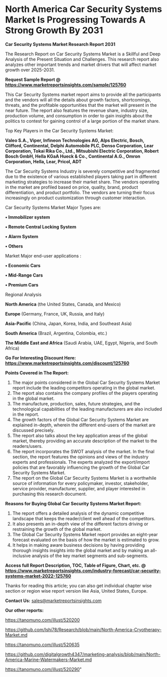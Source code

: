 # North America Car Security Systems Market Is Progressing Towards A Strong Growth By 2031

<strong>Car Security Systems Market Research Report 2031</strong>

The Research Report on Car Security Systems Market is a Skillful and Deep Analysis of the Present Situation and Challenges. This research report also analyzes other important trends and market drivers that will affect market growth over 2025-2031.

<strong>Request Sample Report @ <a href=https://www.marketreportsinsights.com/sample/125760>https://www.marketreportsinsights.com/sample/125760</a></strong>

This Car Security Systems market report aims to provide all the participants and the vendors will all the details about growth factors, shortcomings, threats, and the profitable opportunities that the market will present in the near future. The report also features the revenue share, industry size, production volume, and consumption in order to gain insights about the politics to contest for gaining control of a large portion of the market share.

Top Key Players in the Car Security Systems Market:

<strong>Valeo S.A., Viper, Infineon Technologies AG, Alps Electric, Bosch, Clifford, Continental, Delphi Automobile PLC, Denso Corporation, Lear Corporation, Tokai Rika Co., Ltd., Mitsubishi Electric Corporation, Robert Bosch GmbH, Hella KGaA Hueck & Co., Continental A.G., Omron Corporation, Hella, Lear, Pricol, ADT</strong>

The Car Security Systems Industry is severely competitive and fragmented due to the existence of various established players taking part in different marketing strategies to increase their market share. The vendors operating in the market are profiled based on price, quality, brand, product differentiation, and product portfolio. The vendors are turning their focus increasingly on product customization through customer interaction.

Car Security Systems Market Major Types are:

<strong>• Immobilizer system

• Remote Central Locking System

• Alarm System

• Others</strong>

Market Major end-user applications :

<strong>• Economic Cars

• Mid-Range Cars

• Premium Cars</strong>

Regional Analysis

</u><strong><b>North America</b></strong> (the United States, Canada, and Mexico)

<strong><b>Europe </b></strong>(Germany, France, UK, Russia, and Italy)

<strong><b>Asia-Pacific</b></strong> (China, Japan, Korea, India, and Southeast Asia)

<strong><b>South America</b></strong> (Brazil, Argentina, Colombia, etc.)

<strong><b>The Middle East and Africa</b></strong> (Saudi Arabia, UAE, Egypt, Nigeria, and South Africa)

<strong>Go For Interesting Discount Here: <a href=https://www.marketreportsinsights.com/discount/125760>https://www.marketreportsinsights.com/discount/125760</a></strong>

<strong>Points Covered in The Report:</strong>
<ol>
  <li>The major points considered in the Global Car Security Systems Market report include the leading competitors operating in the global market.</li>
  <li>The report also contains the company profiles of the players operating in the global market.</li>
  <li>The manufacture, production, sales, future strategies, and the technological capabilities of the leading manufacturers are also included in the report.</li>
  <li>The growth factors of the Global Car Security Systems Market are explained in-depth, wherein the different end-users of the market are discussed precisely.</li>
  <li>The report also talks about the key application areas of the global market, thereby providing an accurate description of the market to the readers/users.</li>
  <li>The report incorporates the SWOT analysis of the market. In the final section, the report features the opinions and views of the industry experts and professionals. The experts analyzed the export/import policies that are favorably influencing the growth of the Global Car Security Systems Market.</li>
  <li>The report on the Global Car Security Systems Market is a worthwhile source of information for every policymaker, investor, stakeholder, service provider, manufacturer, supplier, and player interested in purchasing this research document.</li>
</ol>
<strong>Reasons for Buying Global Car Security Systems Market Report:</strong>

<ol>
  <li>The report offers a detailed analysis of the dynamic competitive landscape that keeps the reader/client well ahead of the competitors.</li>
  <li>It also presents an in-depth view of the different factors driving or restraining the growth of the global market.</li>
  <li>The Global Car Security Systems Market report provides an eight-year forecast evaluated on the basis of how the market is estimated to grow.</li>
  <li>It helps in making aware business decisions by having providing thorough insights insights into the global market and by making an all-inclusive analysis of the key market segments and sub-segments.</li>
</ol>
<strong>Access full Report Description, TOC, Table of Figure, Chart, etc. @ <a href=https://www.marketreportsinsights.com/industry-forecast/car-security-systems-market-2022-125760>https://www.marketreportsinsights.com/industry-forecast/car-security-systems-market-2022-125760</a></strong>


Thanks for reading this article; you can also get individual chapter wise section or region wise report version like Asia, United States, Europe.

<strong>Contact Us:</strong>
sales@marketreportsinsights.com

<strong>Our other reports:</strong>

<a href=https://tanomuno.com/illust/520200>https://tanomuno.com/illust/520200</a>

<a href=https://github.com/Ishi78/Research/blob/main/North-America-Cryotherapy-Market.md>https://github.com/Ishi78/Research/blob/main/North-America-Cryotherapy-Market.md</a>

<a href=https://tanomuno.com/illust/520635>https://tanomuno.com/illust/520635</a>

<a href=https://github.com/digitalgrowth4347/marketing-analysis/blob/main/North-America-Marine-Watermakers-Market.md>https://github.com/digitalgrowth4347/marketing-analysis/blob/main/North-America-Marine-Watermakers-Market.md</a>

<a href=https://tanomuno.com/illust/520290>https://tanomuno.com/illust/520290</a>"
